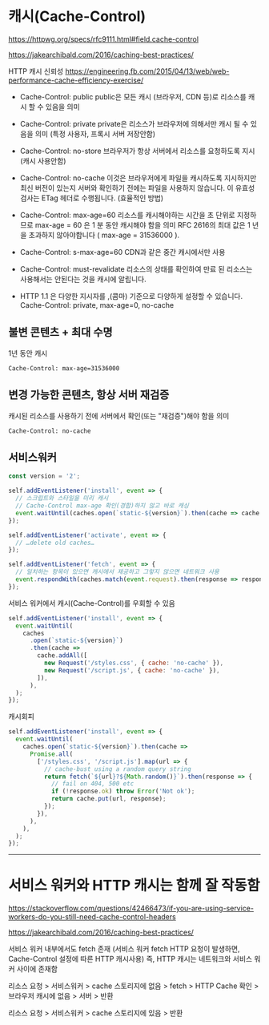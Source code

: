# 캐시(Cache-Control)

https://httpwg.org/specs/rfc9111.html#field.cache-control

https://jakearchibald.com/2016/caching-best-practices/

HTTP 캐시 신뢰성
https://engineering.fb.com/2015/04/13/web/web-performance-cache-efficiency-exercise/

- Cache-Control: public
  public은 모든 캐시 (브라우저, CDN 등)로 리소스를 캐시 할 수 있음을 의미

- Cache-Control: private
  private은 리소스가 브라우저에 의해서만 캐시 될 수 있음을 의미 (특정 사용자, 프록시 서버 저장안함)

- Cache-Control: no-store
  브라우저가 항상 서버에서 리소스를 요청하도록 지시 (캐시 사용안함)

- Cache-Control: no-cache
  이것은 브라우저에게 파일을 캐시하도록 지시하지만 최신 버전이 있는지 서버와 확인하기 전에는 파일을 사용하지 않습니다. 이 유효성 검사는 ETag 헤더로 수행됩니다. (효율적인 방법)

- Cache-Control: max-age=60
  리소스를 캐시해야하는 시간을 초 단위로 지정하므로 max-age = 60 은 1 분 동안 캐시해야 함을 의미
  RFC 2616의 최대 값은 1 년을 초과하지 않아야합니다 ( max-age = 31536000 ).

- Cache-Control: s-max-age=60
  CDN과 같은 중간 캐시에서만 사용

- Cache-Control: must-revalidate
  리소스의 상태를 확인하여 만료 된 리소스는 사용해서는 안된다는 것을 캐시에 알립니다.

- HTTP 1.1 은 다양한 지시자를 ,(콤마) 기준으로 다양하게 설정할 수 있습니다.
  Cache-Control: private, max-age=0, no-cache

## 불변 콘텐츠 + 최대 수명

1년 동안 캐시

```
Cache-Control: max-age=31536000
```

## 변경 가능한 콘텐츠, 항상 서버 재검증

캐시된 리소스를 사용하기 전에 서버에서 확인(또는 "재검증")해야 함을 의미

```
Cache-Control: no-cache
```

## 서비스워커

```javascript
const version = '2';

self.addEventListener('install', event => {
  // 스크립트와 스타일을 미리 캐시
  // Cache-Control max-age 확인(경합)하지 않고 바로 캐싱
  event.waitUntil(caches.open(`static-${version}`).then(cache => cache.addAll(['/styles.css', '/script.js'])));
});

self.addEventListener('activate', event => {
  // …delete old caches…
});

self.addEventListener('fetch', event => {
  // 일치하는 항목이 있으면 캐시에서 제공하고 그렇지 않으면 네트워크 사용
  event.respondWith(caches.match(event.request).then(response => response || fetch(event.request)));
});
```

서비스 워커에서 캐시(Cache-Control)를 우회할 수 있음

```javascript
self.addEventListener('install', event => {
  event.waitUntil(
    caches
      .open(`static-${version}`)
      .then(cache =>
        cache.addAll([
          new Request('/styles.css', { cache: 'no-cache' }),
          new Request('/script.js', { cache: 'no-cache' }),
        ]),
      ),
  );
});
```

캐시회피

```javascript
self.addEventListener('install', event => {
  event.waitUntil(
    caches.open(`static-${version}`).then(cache =>
      Promise.all(
        ['/styles.css', '/script.js'].map(url => {
          // cache-bust using a random query string
          return fetch(`${url}?${Math.random()}`).then(response => {
            // fail on 404, 500 etc
            if (!response.ok) throw Error('Not ok');
            return cache.put(url, response);
          });
        }),
      ),
    ),
  );
});
```

---

# 서비스 워커와 HTTP 캐시는 함께 잘 작동함

https://stackoverflow.com/questions/42466473/if-you-are-using-service-workers-do-you-still-need-cache-control-headers

https://jakearchibald.com/2016/caching-best-practices/

서비스 워커 내부에서도 fetch 존재
(서비스 워커 fetch HTTP 요청이 발생하면, Cache-Control 설정에 따른 HTTP 캐시사용)
즉, HTTP 캐시는 네트워크와 서비스 워커 사이에 존재함

리소스 요청 > 서비스워커 > cache 스토리지에 없음 > fetch > HTTP Cache 확인 > 브라우저 캐시에 없음 > 서버 > 반환

리소스 요청 > 서비스워커 > cache 스토리지에 있음 > 반환
